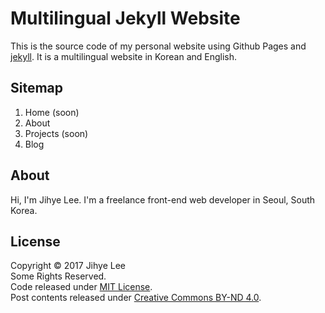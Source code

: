 # Multilingual Jekyll Website 
This is the source code of my personal website using Github Pages and [jekyll](http://jekyllrb.com).
It is a multilingual website in Korean and English.

## Sitemap
1. Home (soon)
1. About
1. Projects (soon)
1. Blog

## About
Hi, I'm Jihye Lee. I'm a freelance front-end web developer in Seoul, South Korea.

## License
Copyright © 2017 Jihye Lee  
Some Rights Reserved.  
Code released under [MIT License](./LICENSE).  
Post contents released under [Creative Commons BY-ND 4.0](https://creativecommons.org/licenses/by-nd/4.0/).